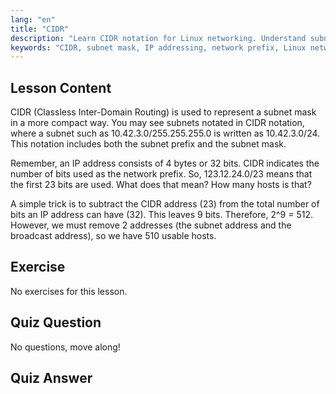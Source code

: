 ```yaml
---
lang: "en"
title: "CIDR"
description: "Learn CIDR notation for Linux networking. Understand subnet masks, IP addressing, and host calculation with this beginner-friendly guide. Improve your network skills!"
keywords: "CIDR, subnet mask, IP addressing, network prefix, Linux networking, beginner, tutorial, guide"
---
```


## Lesson Content

CIDR (Classless Inter-Domain Routing) is used to represent a subnet mask in a more compact way. You may see subnets notated in CIDR notation, where a subnet such as 10.42.3.0/255.255.255.0 is written as 10.42.3.0/24. This notation includes both the subnet prefix and the subnet mask.

Remember, an IP address consists of 4 bytes or 32 bits. CIDR indicates the number of bits used as the network prefix. So, 123.12.24.0/23 means that the first 23 bits are used. What does that mean? How many hosts is that?

A simple trick is to subtract the CIDR address (23) from the total number of bits an IP address can have (32). This leaves 9 bits. Therefore, 2^9 = 512. However, we must remove 2 addresses (the subnet address and the broadcast address), so we have 510 usable hosts.

## Exercise

No exercises for this lesson.

## Quiz Question

No questions, move along!

## Quiz Answer
